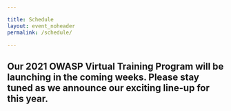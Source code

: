 ```yaml
---

title: Schedule
layout: event_noheader
permalink: /schedule/

---
```

## Our 2021 OWASP Virtual Training Program will be launching in the coming weeks. Please stay tuned as we announce our exciting line-up for this year.
